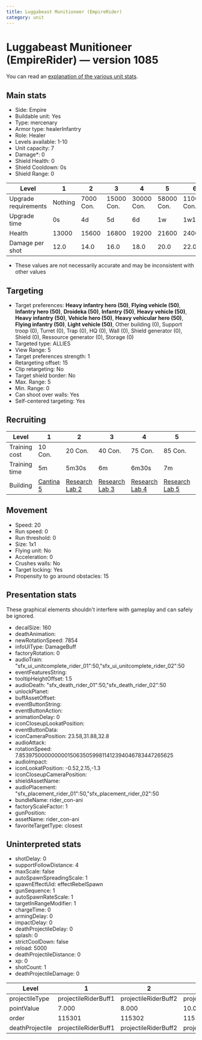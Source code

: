 ```yaml
---
title: Luggabeast Munitioneer (EmpireRider)
category: unit
---
```


# Luggabeast Munitioneer (EmpireRider) — version 1085

You can read an [explanation  of the various unit stats](unitexplained.md).

## Main stats

  * Side: Empire
  * Buildable unit: Yes
  * Type: mercenary
  * Armor type: healerInfantry
  * Role: Healer
  * Levels available: 1-10
  * Unit capacity: 7
  * Damage*: 0
  * Shield Health: 0
  * Shield Cooldown: 0s
  * Shield Range: 0

|Level               |1      |2        |3         |4         |5         |6          |7          |8          |9          |10         |
|--------------------|-------|---------|----------|----------|----------|-----------|-----------|-----------|-----------|-----------|
|Upgrade requirements|Nothing|7000 Con.|15000 Con.|30000 Con.|58000 Con.|110000 Con.|140000 Con.|160000 Con.|165000 Con.|168000 Con.|
|Upgrade time        |0s     |4d       |5d        |6d        |1w        |1w1d       |1w2d       |1w3d       |1w4d       |1w5d       |
|Health              |13000  |15600    |16800     |19200     |21600     |24000      |26400      |28800      |31200      |36000      |
|Damage per shot     |12.0   |14.0     |16.0      |18.0      |20.0      |22.0       |24.0       |26.0       |28.0       |30.0       |

* These values are not necessarily accurate and may be inconsistent with other values

## Targeting

  * Target preferences: **Heavy infantry hero (50)**, **Flying vehicle (50)**, **Infantry hero (50)**, **Droideka (50)**, **Infantry (50)**, **Heavy vehicle (50)**, **Heavy infantry (50)**, **Vehicle hero (50)**, **Heavy vehicular hero (50)**, **Flying infantry (50)**, **Light vehicle (50)**, Other building (0), Support troop (0), Turret (0), Trap (0), HQ (0), Wall (0), Shield generator (0), Shield (0), Ressource generator (0), Storage (0)
  * Targeted type: ALLIES
  * View Range: 5
  * Target preferences strength: 1
  * Retargeting offset: 15
  * Clip retargeting: No
  * Target shield border: No
  * Max. Range: 5
  * Min. Range: 0
  * Can shoot over walls: Yes
  * Self-centered targeting: Yes

## Recruiting

|Level        |1                                        |2                                      |3                                      |4                                      |5                                      |6                                      |7                                      |8                                      |9                                      |10                                      |
|-------------|-----------------------------------------|---------------------------------------|---------------------------------------|---------------------------------------|---------------------------------------|---------------------------------------|---------------------------------------|---------------------------------------|---------------------------------------|----------------------------------------|
|Training cost|10 Con.                                  |20 Con.                                |40 Con.                                |75 Con.                                |85 Con.                                |125 Con.                               |170 Con.                               |230 Con.                               |310 Con.                               |525 Con.                                |
|Training time|5m                                       |5m30s                                  |6m                                     |6m30s                                  |7m                                     |7m30s                                  |8m                                     |8m30s                                  |9m                                     |9m30s                                   |
|Building     |[Cantina 5](empireContrabandCantina.html)|[Research Lab 2](empireOffenseLab.html)|[Research Lab 3](empireOffenseLab.html)|[Research Lab 4](empireOffenseLab.html)|[Research Lab 5](empireOffenseLab.html)|[Research Lab 6](empireOffenseLab.html)|[Research Lab 7](empireOffenseLab.html)|[Research Lab 8](empireOffenseLab.html)|[Research Lab 9](empireOffenseLab.html)|[Research Lab 10](empireOffenseLab.html)|

## Movement

  * Speed: 20
  * Run speed: 0
  * Run threshold: 0
  * Size: 1x1
  * Flying unit: No
  * Acceleration: 0
  * Crushes walls: No
  * Target locking: Yes
  * Propensity to go around obstacles: 15

## Presentation stats

These graphical elements shouldn't interfere with gameplay and can safely be ignored.

  * decalSize: 160
  * deathAnimation: 
  * newRotationSpeed: 7854
  * infoUIType: DamageBuff
  * factoryRotation: 0
  * audioTrain: "sfx_ui_unitcomplete_rider_01":50,"sfx_ui_unitcomplete_rider_02":50
  * eventFeaturesString: 
  * tooltipHeightOffset: 1.5
  * audioDeath: "sfx_death_rider_01":50,"sfx_death_rider_02":50
  * unlockPlanet: 
  * buffAssetOffset: 
  * eventButtonString: 
  * eventButtonAction: 
  * animationDelay: 0
  * iconCloseupLookatPosition: 
  * eventButtonData: 
  * iconCameraPosition: 23.58,31.88,32.8
  * audioAttack: 
  * rotationSpeed: 7.8539750000000001506350599811412394046783447265625
  * audioImpact: 
  * iconLookatPosition: -0.52,2.15,-1.3
  * iconCloseupCameraPosition: 
  * shieldAssetName: 
  * audioPlacement: "sfx_placement_rider_01":50,"sfx_placement_rider_02":50
  * bundleName: rider_con-ani
  * factoryScaleFactor: 1
  * gunPosition: 
  * assetName: rider_con-ani
  * favoriteTargetType: closest

## Uninterpreted stats

  * shotDelay: 0
  * supportFollowDistance: 4
  * maxScale: false
  * autoSpawnSpreadingScale: 1
  * spawnEffectUid: effectRebelSpawn
  * gunSequence: 1
  * autoSpawnRateScale: 1
  * targetInRangeModifier: 1
  * chargeTime: 0
  * armingDelay: 0
  * impactDelay: 0
  * deathProjectileDelay: 0
  * splash: 0
  * strictCoolDown: false
  * reload: 5000
  * deathProjectileDistance: 0
  * xp: 0
  * shotCount: 1
  * deathProjectileDamage: 0

|Level          |1                   |2                   |3                   |4                   |5                   |6                   |7                   |8                   |9                   |10                   |
|---------------|--------------------|--------------------|--------------------|--------------------|--------------------|--------------------|--------------------|--------------------|--------------------|---------------------|
|projectileType |projectileRiderBuff1|projectileRiderBuff2|projectileRiderBuff3|projectileRiderBuff4|projectileRiderBuff5|projectileRiderBuff6|projectileRiderBuff7|projectileRiderBuff8|projectileRiderBuff9|projectileRiderBuff10|
|pointValue     |7.000               |8.000               |10.000              |11.000              |13.000              |14.000              |15.000              |17.000              |18.000              |21.000               |
|order          |115301              |115302              |115303              |115304              |115305              |115306              |115307              |115308              |115309              |115310               |
|deathProjectile|projectileRiderBuff1|projectileRiderBuff2|projectileRiderBuff3|projectileRiderBuff4|projectileRiderBuff5|projectileRiderBuff6|projectileRiderBuff7|projectileRiderBuff8|projectileRiderBuff9|projectileRiderBuff10|

